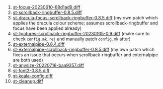 1. [st-focus-20230610-68d1ad9.diff](https://st.suckless.org/patches/alpha_focus_highlight/st-focus-20230610-68d1ad9.diff)
2. [st-scrollback-ringbuffer-0.8.5.diff](https://st.suckless.org/patches/scrollback/st-scrollback-ringbuffer-0.8.5.diff)
3. [st-dracula-focus-scrollback-ringbuffer-0.8.5.diff](https://raw.githubusercontent.com/suckless-koala/patches/main/st/st-dracula-focus-scrollback-ringbuffer-0.8.5.diff) (my own patch which applies the dracula colour scheme; assumes scrollback-ringbuffer and focus have been applied already)
4. [st-ligatures-scrollback-ringbuffer-20230105-0.9.diff](https://st.suckless.org/patches/ligatures/0.9/st-ligatures-scrollback-ringbuffer-20230105-0.9.diff) (make sure to check `config.mk.rej` and manually patch `config.mk` after)
5. [st-externalpipe-0.8.4.diff](https://st.suckless.org/patches/externalpipe/st-externalpipe-0.8.4.diff)
6. [st-externalpipe-scrollback-ringbuffer-0.8.5.diff](https://raw.githubusercontent.com/suckless-koala/patches/main/st/st-externalpipe-scrollback-ringbuffer-0.8.5) (my own patch which fixes an issue that occurs when scrollback-ringbuffer and externalpipe are both used)
7. [st-anysize-20220718-baa9357.diff](https://st.suckless.org/patches/anysize/st-anysize-20220718-baa9357.diff)
8. [st-font2-0.8.5.diff](https://st.suckless.org/patches/font2/st-font2-0.8.5.diff)
9. [st-koala-config.diff](https://raw.githubusercontent.com/suckless-koala/patches/main/st/st-koala-config.diff)
10. [st-cleanup.diff](https://raw.githubusercontent.com/suckless-koala/patches/main/st/st-cleanup.diff)
